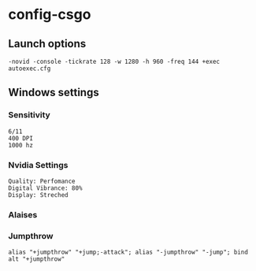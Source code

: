 # config-csgo
## Launch options
```
-novid -console -tickrate 128 -w 1280 -h 960 -freq 144 +exec autoexec.cfg
```
## Windows settings
### Sensitivity
```
6/11
400 DPI
1000 hz
```
### Nvidia Settings
```
Quality: Perfomance
Digital Vibrance: 80%
Display: Streched
```
### Alaises
### Jumpthrow
```
alias "+jumpthrow" "+jump;-attack"; alias "-jumpthrow" "-jump"; bind alt "+jumpthrow" 
```
